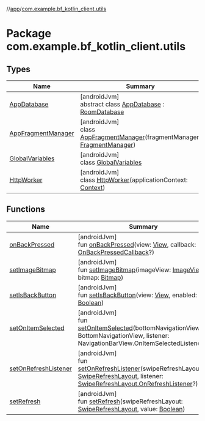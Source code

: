 //[app](../../index.md)/[com.example.bf_kotlin_client.utils](index.md)

# Package com.example.bf_kotlin_client.utils

## Types

| Name | Summary |
|---|---|
| [AppDatabase](-app-database/index.md) | [androidJvm]<br>abstract class [AppDatabase](-app-database/index.md) : [RoomDatabase](https://developer.android.com/reference/kotlin/androidx/room/RoomDatabase.html) |
| [AppFragmentManager](-app-fragment-manager/index.md) | [androidJvm]<br>class [AppFragmentManager](-app-fragment-manager/index.md)(fragmentManager: [FragmentManager](https://developer.android.com/reference/kotlin/androidx/fragment/app/FragmentManager.html)) |
| [GlobalVariables](-global-variables/index.md) | [androidJvm]<br>class [GlobalVariables](-global-variables/index.md) |
| [HttpWorker](-http-worker/index.md) | [androidJvm]<br>class [HttpWorker](-http-worker/index.md)(applicationContext: [Context](https://developer.android.com/reference/kotlin/android/content/Context.html)) |

## Functions

| Name | Summary |
|---|---|
| [onBackPressed](on-back-pressed.md) | [androidJvm]<br>fun [onBackPressed](on-back-pressed.md)(view: [View](https://developer.android.com/reference/kotlin/android/view/View.html), callback: [OnBackPressedCallback](https://developer.android.com/reference/kotlin/androidx/activity/OnBackPressedCallback.html)?) |
| [setImageBitmap](set-image-bitmap.md) | [androidJvm]<br>fun [setImageBitmap](set-image-bitmap.md)(imageView: [ImageView](https://developer.android.com/reference/kotlin/android/widget/ImageView.html), bitmap: [Bitmap](https://developer.android.com/reference/kotlin/android/graphics/Bitmap.html)) |
| [setIsBackButton](set-is-back-button.md) | [androidJvm]<br>fun [setIsBackButton](set-is-back-button.md)(view: [View](https://developer.android.com/reference/kotlin/android/view/View.html), enabled: [Boolean](https://kotlinlang.org/api/latest/jvm/stdlib/kotlin/-boolean/index.html)) |
| [setOnItemSelected](set-on-item-selected.md) | [androidJvm]<br>fun [setOnItemSelected](set-on-item-selected.md)(bottomNavigationView: BottomNavigationView, listener: NavigationBarView.OnItemSelectedListener?) |
| [setOnRefreshListener](set-on-refresh-listener.md) | [androidJvm]<br>fun [setOnRefreshListener](set-on-refresh-listener.md)(swipeRefreshLayout: [SwipeRefreshLayout](https://developer.android.com/reference/kotlin/androidx/swiperefreshlayout/widget/SwipeRefreshLayout.html), listener: [SwipeRefreshLayout.OnRefreshListener](https://developer.android.com/reference/kotlin/androidx/swiperefreshlayout/widget/SwipeRefreshLayout.OnRefreshListener.html)?) |
| [setRefresh](set-refresh.md) | [androidJvm]<br>fun [setRefresh](set-refresh.md)(swipeRefreshLayout: [SwipeRefreshLayout](https://developer.android.com/reference/kotlin/androidx/swiperefreshlayout/widget/SwipeRefreshLayout.html), value: [Boolean](https://kotlinlang.org/api/latest/jvm/stdlib/kotlin/-boolean/index.html)) |
